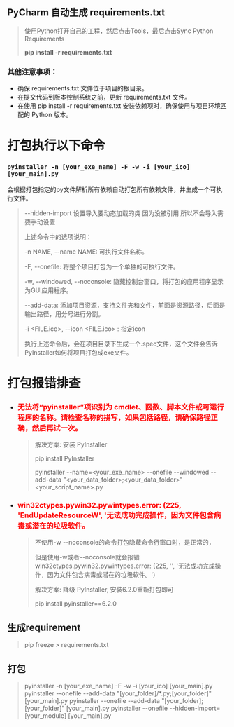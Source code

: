 ## PyCharm 自动生成 requirements.txt

> 使用Python打开自己的工程，然后点击Tools，最后点击Sync Python Requirements
>
> **pip install -r requirements.txt** 

### 其他注意事项：

 - 确保 requirements.txt 文件位于项目的根目录。
 - 在提交代码到版本控制系统之前，更新 requirements.txt 文件。
 - 在使用 pip install -r requirements.txt 安装依赖项时，确保使用与项目环境匹配的 Python 版本。

# 打包执行以下命令

### **```pyinstaller -n [your_exe_name] -F -w -i [your_ico] [your_main].py```** 

会根据打包指定的py文件解析所有依赖自动打包所有依赖文件，并生成一个可执行文件。
>--hidden-import 设置导入要动态加载的类 因为没被引用 所以不会导入需要手动设置
>
>上述命令中的选项说明：
>
>-n NAME, --name NAME: 可执行文件名称。
>
>-F, --onefile: 将整个项目打包为一个单独的可执行文件。
>
>-w, --windowed, --noconsole: 隐藏控制台窗口，将打包的应用程序显示为GUI应用程序。
>
>--add-data: 添加项目资源，支持文件夹和文件，前面是资源路径，后面是输出路径，用分号进行分割。
>
>-i <FILE.ico>, --icon <FILE.ico> :  指定icon
>
>执行上述命令后，会在项目目录下生成一个.spec文件，这个文件会告诉PyInstaller如何将项目打包成exe文件。

# 打包报错排查

- ### <span style="color: red;">无法将“pyinstaller”项识别为 cmdlet、函数、脚本文件或可运行程序的名称。请检查名称的拼写，如果包括路径，请确保路径正确，然后再试一次。</span>

  > 解决方案: 安装 PyInstaller
  >
  > pip install PyInstaller
  >
  > pyinstaller --name=<your_exe_name> --onefile --windowed --add-data "<your_data_folder>;<your_data_folder>" <your_script_name>.py


- ### <span style="color: red;">win32ctypes.pywin32.pywintypes.error: (225, 'EndUpdateResourceW', '无法成功完成操作，因为文件包含病毒或潜在的垃圾软件。</span>

  > 不使用-w --noconsole的命令打包隐藏命令行窗口时，是正常的，
  >
  > 但是使用-w或者--noconsole就会报错win32ctypes.pywin32.pywintypes.error: (225, '', '无法成功完成操作，因为文件包含病毒或潜在的垃圾软件。')
  >
  > 解决方案: 降级 PyInstaller, 安装6.2.0重新打包即可
  > 
  > pip install pyinstaller==6.2.0

>

## 生成requirement

> pip freeze > requirements.txt
>

## 打包

> pyinstaller -n [your_exe_name] -F -w -i [your_ico] [your_main].py
> pyinstaller --onefile --add-data "[your_folder]/*.py;[your_folder]" [your_main].py
> pyinstaller --onefile --add-data "[your_folder];[your_folder]" [your_main].py
> pyinstaller --onefile --hidden-import=[your_module] [your_main].py